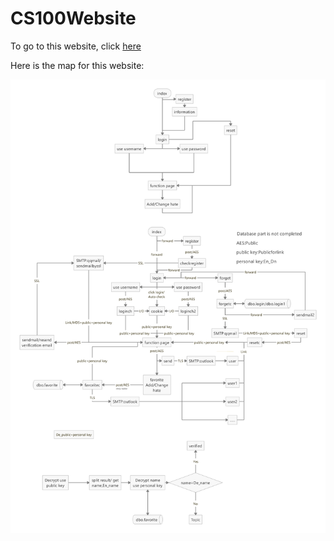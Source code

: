  # CS100Website

To go to this website, click [here](http://www.huangsk100.me)

Here is the map for this website:

![ ](https://github.com/ShaokangJiang/CS100Website/raw/master/wesite%20(2).png)
